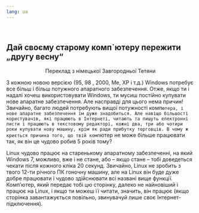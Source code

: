 ```yaml
---
lang: ua
---
```

﻿



<h2>Дай своєму старому комп`ютеру пережити „другу весну“</h2>
<p align="center">Переклад з німецької Завгородньої Тетяни

З кожною новою версією (95, 98 , 2000, Me, XP і т.д.) Windows потребує все більш і більш потужного апаратного забезпечення. Отже, якщо ти і надалі хочеш використовувати Windows, ти мусиш постійно купувати нове апаратне забезпечення. Але насправді для цього нема причин! Звичайно, багато людей потребують вищої потужності комп`ютера, і  нове апаратне забезпечення їм дуже знадобиться. Але навіщо більшості користувачів, які працюють в Інтернеті, читають та пишуть електронні листи і працюють в текстовому редакторі, кожні два, три або чотири роки купувати нову машину, крім як ради прибутку торговців. В чому ж криється причина того, що твій комп`ютер не може більше працювати так,  як він це чудово робив 5 років тому?

Linux чудово працює на старенькому апаратному забезпеченні, на який Windows 7, можливо, вже і не стане, або – якщо стане – тобі доведеться чекати після кожного кліка 20 секунд. Звичайно, Linux не зробить з твого 12-ти річного ПК гоночну машину, але на Linux він буде дуже добре працювати і чудово здійснювати всі названі вище функції. Комп’ютер, який передає тобі цю сторінку, далеко не найновіший і працює на Linux, і якщо ти можеш її читати, значить, він працює (якщо сторінка завантажується повільно, звинувачуй лише своє Інтернет-підключення).




